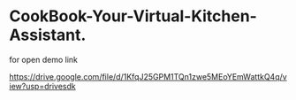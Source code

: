  # CookBook-Your-Virtual-Kitchen-Assistant.

for open demo link 


https://drive.google.com/file/d/1KfqJ25GPM1TQn1zwe5MEoYEmWattkQ4q/view?usp=drivesdk
